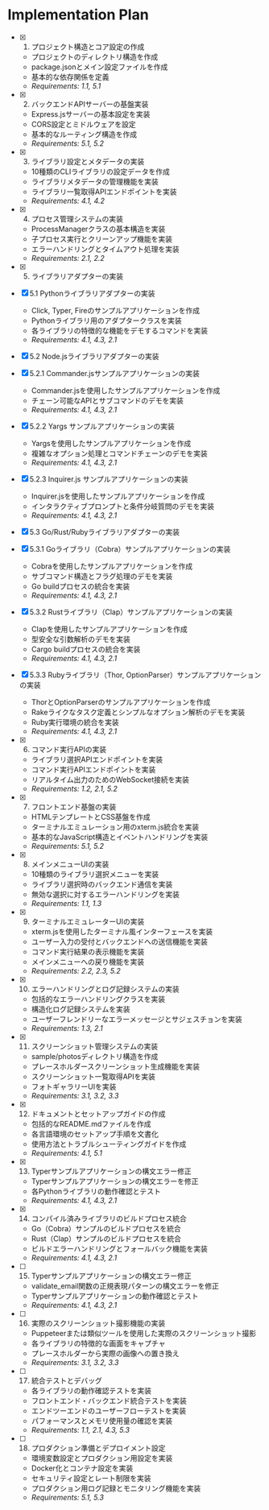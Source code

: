 # Implementation Plan

- [x] 1. プロジェクト構造とコア設定の作成
  - プロジェクトのディレクトリ構造を作成
  - package.jsonとメイン設定ファイルを作成
  - 基本的な依存関係を定義
  - _Requirements: 1.1, 5.1_

- [x] 2. バックエンドAPIサーバーの基盤実装
  - Express.jsサーバーの基本設定を実装
  - CORS設定とミドルウェアを設定
  - 基本的なルーティング構造を作成
  - _Requirements: 5.1, 5.2_

- [x] 3. ライブラリ設定とメタデータの実装
  - 10種類のCLIライブラリの設定データを作成
  - ライブラリメタデータの管理機能を実装
  - ライブラリ一覧取得APIエンドポイントを実装
  - _Requirements: 4.1, 4.2_

- [x] 4. プロセス管理システムの実装
  - ProcessManagerクラスの基本構造を実装
  - 子プロセス実行とクリーンアップ機能を実装
  - エラーハンドリングとタイムアウト処理を実装
  - _Requirements: 2.1, 2.2_

- [x] 5. ライブラリアダプターの実装
- [x] 5.1 Pythonライブラリアダプターの実装
  - Click, Typer, Fireのサンプルアプリケーションを作成
  - Pythonライブラリ用のアダプタークラスを実装
  - 各ライブラリの特徴的な機能をデモするコマンドを実装
  - _Requirements: 4.1, 4.3, 2.1_

- [x] 5.2 Node.jsライブラリアダプターの実装
- [x] 5.2.1 Commander.jsサンプルアプリケーションの実装
  - Commander.jsを使用したサンプルアプリケーションを作成
  - チェーン可能なAPIとサブコマンドのデモを実装
  - _Requirements: 4.1, 4.3, 2.1_

- [x] 5.2.2 Yargs サンプルアプリケーションの実装
  - Yargsを使用したサンプルアプリケーションを作成
  - 複雑なオプション処理とコマンドチェーンのデモを実装
  - _Requirements: 4.1, 4.3, 2.1_

- [x] 5.2.3 Inquirer.js サンプルアプリケーションの実装
  - Inquirer.jsを使用したサンプルアプリケーションを作成
  - インタラクティブプロンプトと条件分岐質問のデモを実装
  - _Requirements: 4.1, 4.3, 2.1_

- [x] 5.3 Go/Rust/Rubyライブラリアダプターの実装
- [x] 5.3.1 Goライブラリ（Cobra）サンプルアプリケーションの実装
  - Cobraを使用したサンプルアプリケーションを作成
  - サブコマンド構造とフラグ処理のデモを実装
  - Go buildプロセスの統合を実装
  - _Requirements: 4.1, 4.3, 2.1_

- [x] 5.3.2 Rustライブラリ（Clap）サンプルアプリケーションの実装
  - Clapを使用したサンプルアプリケーションを作成
  - 型安全な引数解析のデモを実装
  - Cargo buildプロセスの統合を実装
  - _Requirements: 4.1, 4.3, 2.1_

- [x] 5.3.3 Rubyライブラリ（Thor, OptionParser）サンプルアプリケーションの実装
  - ThorとOptionParserのサンプルアプリケーションを作成
  - Rakeライクなタスク定義とシンプルなオプション解析のデモを実装
  - Ruby実行環境の統合を実装
  - _Requirements: 4.1, 4.3, 2.1_

- [x] 6. コマンド実行APIの実装
  - ライブラリ選択APIエンドポイントを実装
  - コマンド実行APIエンドポイントを実装
  - リアルタイム出力のためのWebSocket接続を実装
  - _Requirements: 1.2, 2.1, 5.2_

- [x] 7. フロントエンド基盤の実装
  - HTMLテンプレートとCSS基盤を作成
  - ターミナルエミュレーション用のxterm.js統合を実装
  - 基本的なJavaScript構造とイベントハンドリングを実装
  - _Requirements: 5.1, 5.2_

- [x] 8. メインメニューUIの実装
  - 10種類のライブラリ選択メニューを実装
  - ライブラリ選択時のバックエンド通信を実装
  - 無効な選択に対するエラーハンドリングを実装
  - _Requirements: 1.1, 1.3_

- [x] 9. ターミナルエミュレーターUIの実装
  - xterm.jsを使用したターミナル風インターフェースを実装
  - ユーザー入力の受付とバックエンドへの送信機能を実装
  - コマンド実行結果の表示機能を実装
  - メインメニューへの戻り機能を実装
  - _Requirements: 2.2, 2.3, 5.2_

- [x] 10. エラーハンドリングとログ記録システムの実装
  - 包括的なエラーハンドリングクラスを実装
  - 構造化ログ記録システムを実装
  - ユーザーフレンドリーなエラーメッセージとサジェスチョンを実装
  - _Requirements: 1.3, 2.1_

- [x] 11. スクリーンショット管理システムの実装
  - sample/photosディレクトリ構造を作成
  - プレースホルダースクリーンショット生成機能を実装
  - スクリーンショット一覧取得APIを実装
  - フォトギャラリーUIを実装
  - _Requirements: 3.1, 3.2, 3.3_

- [x] 12. ドキュメントとセットアップガイドの作成
  - 包括的なREADME.mdファイルを作成
  - 各言語環境のセットアップ手順を文書化
  - 使用方法とトラブルシューティングガイドを作成
  - _Requirements: 4.1, 5.1_

- [x] 13. Typerサンプルアプリケーションの構文エラー修正

  - Typerサンプルアプリケーションの構文エラーを修正
  - 各Pythonライブラリの動作確認とテスト
  - _Requirements: 4.1, 4.3, 2.1_

- [x] 14. コンパイル済みライブラリのビルドプロセス統合


  - Go（Cobra）サンプルのビルドプロセスを統合
  - Rust（Clap）サンプルのビルドプロセスを統合
  - ビルドエラーハンドリングとフォールバック機能を実装
  - _Requirements: 4.1, 4.3, 2.1_

- [ ] 15. Typerサンプルアプリケーションの構文エラー修正
  - validate_email関数の正規表現パターンの構文エラーを修正
  - Typerサンプルアプリケーションの動作確認とテスト
  - _Requirements: 4.1, 4.3, 2.1_

- [ ] 16. 実際のスクリーンショット撮影機能の実装
  - Puppeteerまたは類似ツールを使用した実際のスクリーンショット撮影
  - 各ライブラリの特徴的な画面をキャプチャ
  - プレースホルダーから実際の画像への置き換え
  - _Requirements: 3.1, 3.2, 3.3_

- [ ] 17. 統合テストとデバッグ
  - 各ライブラリの動作確認テストを実装
  - フロントエンド・バックエンド統合テストを実装
  - エンドツーエンドのユーザーフローテストを実装
  - パフォーマンスとメモリ使用量の確認を実装
  - _Requirements: 1.1, 2.1, 4.3, 5.3_

- [ ] 18. プロダクション準備とデプロイメント設定
  - 環境変数設定とプロダクション用設定を実装
  - Docker化とコンテナ設定を実装
  - セキュリティ設定とレート制限を実装
  - プロダクション用ログ記録とモニタリング機能を実装
  - _Requirements: 5.1, 5.3_
